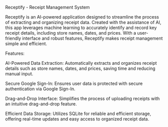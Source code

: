 Receptify - Receipt Management System

Receptify is an AI-powered application designed to streamline the process of extracting and organizing receipt data. Created with the assistance of AI, this app leverages machine learning to accurately identify and record key receipt details, including store names, dates, and prices. With a user-friendly interface and robust features, Receptify makes receipt management simple and efficient.


Features:

AI-Powered Data Extraction: Automatically extracts and organizes receipt details such as store names, dates, and prices, saving time and reducing manual input.

Secure Google Sign-In: Ensures user data is protected with secure authentication via Google Sign-In.

Drag-and-Drop Interface: Simplifies the process of uploading receipts with an intuitive drag-and-drop feature.

Efficient Data Storage: Utilizes SQLite for reliable and efficient storage, offering real-time updates and easy access to organized receipt data.
